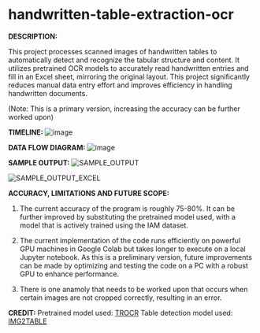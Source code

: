 # handwritten-table-extraction-ocr

**DESCRIPTION:**

This project processes scanned images of handwritten tables to automatically detect and recognize the tabular structure and content. It utilizes pretrained OCR models to accurately read handwritten entries and fill in an Excel sheet, mirroring the original layout. This project significantly reduces manual data entry effort and improves efficiency in handling handwritten documents.

(Note: This is a primary version, increasing the accuracy can be further worked upon)

**TIMELINE:**
![image](https://github.com/natashasalvi2003/handwritten-table-extraction-ocr/assets/123302023/5ba28c49-c881-4886-9343-e4e8813613ad)

**DATA FLOW DIAGRAM:**
![image](https://github.com/natashasalvi2003/handwritten-table-extraction-ocr/assets/123302023/3e238c89-c630-4026-9889-6f8fafcf8b4b)

**SAMPLE OUTPUT:**
![SAMPLE_OUTPUT](https://github.com/natashasalvi2003/handwritten-table-extraction-ocr/assets/123302023/4f664a04-7bbd-4314-b647-453f0409c552)

![SAMPLE_OUTPUT_EXCEL](https://github.com/natashasalvi2003/handwritten-table-extraction-ocr/assets/123302023/f9e48084-f2ac-4627-91ee-9e35613101cc)

**ACCURACY, LIMITATIONS AND FUTURE SCOPE:**

1. The current accuracy of the program is roughly 75-80%. It can be further improved by substituting the pretrained model used, with a model that is actively trained using the IAM dataset.

2. The current implementation of the code runs efficiently on powerful GPU machines in Google Colab but takes longer to execute on a local Jupyter notebook. As this is a preliminary version, future improvements can be made by optimizing and testing the code on a PC with a robust GPU to enhance performance.

3. There is one anamoly that needs to be worked upon that occurs when certain images are not cropped correctly, resulting in an error.

**CREDIT:**
Pretrained model used: [TROCR](https://huggingface.co/microsoft/trocr-base-handwritten)
Table detection model used: [IMG2TABLE](https://github.com/xavctn/img2table)

